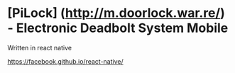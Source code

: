# [PiLock] (http://m.doorlock.war.re/) - Electronic Deadbolt System Mobile

Written in react native


https://facebook.github.io/react-native/
